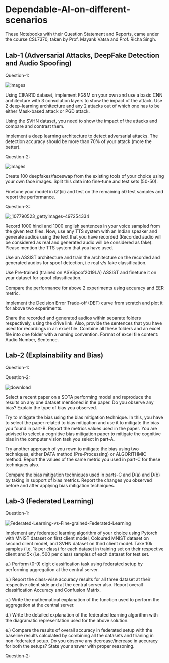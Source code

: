 # Dependable-AI-on-different-scenarios

These Notebooks with their Question Statement and Reports, came under the course CSL7370, taken by Prof. Mayank Vatsa and Prof. Richa Singh.

## Lab-1 (Adversarial Attacks, DeepFake Detection and Audio Spoofing)

Question-1:

![images](https://github.com/kwanit1142/Dependable-AI-on-different-scenarios/assets/54277039/f46815c5-121f-445c-8c42-cb247f82a02a)

Using CIFAR10 dataset, implement FGSM on your own and use a basic CNN architecture with 3 convolution layers to show the impact of the attack. Use 2 deep-learning architecture and any 2 attacks out of which one has to be either Mask-based attack or PGD attack. 

Using the SVHN dataset, you need to show the impact of the attacks and compare and contrast them. 

Implement a deep learning architecture to detect adversarial attacks. The detection accuracy should be more than 70% of your attack (more the better).

Question-2:

![images](https://github.com/kwanit1142/Dependable-AI-on-different-scenarios/assets/54277039/a7d5f90f-2092-4165-9aac-fe578eb73ffe)

Create 100 deepfakes/faceswap from the existing tools of your choice using your own face images. Split this data into fine-tune and test sets (50-50). 

Finetune your model in Q1(iii) and test on the remaining 50 test samples and report the performance.

Question-3:

![_107790523_gettyimages-497254334](https://github.com/kwanit1142/Dependable-AI-on-different-scenarios/assets/54277039/e9197be9-5787-44d5-9f6f-e12b9950cc9d)

Record 1000 hindi and 1000 english sentences in your voice sampled from the given text files. Now, use any TTS system with an Indian speaker and generate audios using the text that you have recorded (Recorded audio will be considered as real and generated audio will be considered as fake). Please mention the TTS system that you have used.

Use an ASSIST architecture and train the architecture on the recorded and generated audios for spoof detection, i.e real v/s fake classification.

Use Pre-trained (trained on ASVSpoof2019LA) ASSIST and finetune it on your dataset for spoof classification.

Compare the performance for above 2 experiments using accuracy and EER metric.

Implement the Decision Error Trade-off (DET) curve from scratch and plot it for above two experiments.

Share the recorded and generated audios within separate folders respectively, using the drive link. Also, provide the sentences that you have used for recordings in an excel file. Combine all these folders and an excel file into one folder with a naming convention. Format of excel file content: Audio Number, Sentence.

## Lab-2 (Explainability and Bias)

Question-1:

Question-2:

![download](https://github.com/kwanit1142/Dependable-AI-on-different-scenarios/assets/54277039/4c545f32-71e4-452c-abd7-490875b3ecd7)

Select a recent paper on a SOTA performing model and reproduce the results on any one dataset mentioned in the paper. Do you observe any bias? Explain the type of bias you observed.

Try to mitigate the bias using the bias mitigation technique. In this, you have to select the paper related to bias mitigation and use it to mitigate the bias you found in part-B. Report the metrics values used in the paper. You are advised to select a cognitive bias mitigation paper to mitigate the cognitive bias in the computer vision task you select in part-A.

Try another approach of you rown to mitigate the bias using two techniques, either DATA method (Pre-Processing) or ALGORITHMIC method. Report the values of the same metric you used in part-C for these techniques also. 

Compare the bias mitigation techniques used in parts-C and D(a) and D(b) by taking in support of bias metrics. Report the changes you observed before and after applying bias mitigation techniques.

## Lab-3 (Federated Learning)

Question-1:

![Federated-Learning-vs-Fine-grained-Federated-Learning](https://github.com/kwanit1142/Dependable-AI-on-different-scenarios/assets/54277039/916989cb-5abf-4e95-a530-1e138df90e40)

Implement any federated learning algorithm of your choice using Pytorch with MNIST dataset on first client model, Coloured MNIST dataset on second client model, and SVHN dataset on third client model. Take 10k samples (i.e, 1k per class) for each dataset in training set on their respective client and 5k (i.e, 500 per class) samples of each dataset for test set.

a.) Perform (0-9) digit classification task using federated setup by performing aggregation at the central server.

b.) Report the class-wise accuracy results for all three dataset at their respective client side and at the central server also. Report overall classification Accuracy and Confusion Matrix.

c.) Write the mathematical explanation of the function used to perform the aggregation at the central server.

d.) Write the detailed explanation of the federated learning algorithm with the diagramatic representation used for the above solution.

e.) Compare the results of overall accuracy in federated setup with the baseline results calculated by combining all the datasets and trianing in non-federated setup. Do you observe any decrease/increase in accuracy for both the setups? State your answer with proper reasoning.

Question-2:
